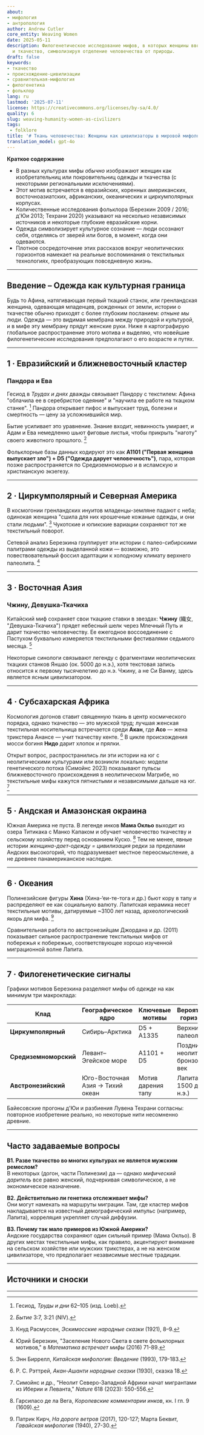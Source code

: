 ```yaml
---
about:
- мифология
- антропология
author: Andrew Cutler
core_entity: Weaving Women
date: 2025-05-11
description: Филогенетическое исследование мифов, в которых женщины вводят одежду
  и ткачество, символизируя отделение человечества от природы.
draft: false
keywords:
- ткачество
- происхождение-цивилизации
- сравнительная-мифология
- филогенетика
- фольклор
lang: ru
lastmod: '2025-07-11'
license: https://creativecommons.org/licenses/by-sa/4.0/
quality: 6
slug: weaving-humanity-women-as-civilizers
tags:
 - folklore
title: '# Ткань человечества: Женщины как цивилизаторы в мировой мифологии'
translation_model: gpt-4o
---
```


**Краткое содержание**

- В разных культурах мифы *обычно* изображают женщин как изобретательниц или покровительниц одежды и ткачества (с некоторыми региональными исключениями).
- Этот мотив встречается в евразийских, коренных американских, восточноазиатских, африканских, океанических и циркумполярных корпусах.
- Количественные исследования фольклора (Березкин 2009 / 2016; д'Юи 2013; Техрани 2020) указывают на несколько независимых источников и некоторые глубокие евразийские корни.
- Одежда символизирует культурное сознание — люди осознают себя, отделяясь от зверей или богов, в момент, когда они одеваются.
- Плотное сосредоточение этих рассказов вокруг неолитических горизонтов намекает на реальные воспоминания о текстильных технологиях, преобразующих повседневную жизнь.

---

## Введение – Одежда как культурная граница

Будь то Афина, натягивающая первый ткацкий станок, или гренландская женщина, одевающая младенцев, рожденных от земли, истории о ткачестве обычно приходят с более глубоким посланием: *отныне мы люди*. Одежда — это видимая мембрана между природой и культурой, и в мифе эту мембрану прядут женские руки. Ниже я картографирую глобальное распространение этого мотива и выделяю, что новейшие филогенетические исследования предполагают о его возрасте и путях.

---

## 1 · Евразийский и ближневосточный кластер

### Пандора и Ева

Гесиод в *Трудах и днях* дважды связывает Пандору с текстилем: Афина "облачила ее в серебристое одеяние" и "научила ее работе на ткацком станке". [^1] Пандора открывает пифос и выпускает труд, болезни и смертность — цену за усложнившийся мир.

Бытие усиливает это уравнение. Знание входит, невинность умирает, и Адам и Ева немедленно шьют фиговые листья, чтобы прикрыть "наготу" своего животного прошлого. [^2]

Фольклорные базы данных кодируют это как **A1101 ("Первая женщина выпускает зло") + D5 ("Одежда дарует человечность")**, пара, которая позже распространяется по Средиземноморью и в исламскую и христианскую экзегезу.

---

## 2 · Циркумполярный и Северная Америка

В космогонии гренландских инуитов младенцы-земляне падают с неба; одинокая женщина "сшила для них крошечные кожаные одежды, и они стали людьми". [^3] Чукотские и юпикские вариации сохраняют тот же текстильный поворот.

Сетевой анализ Березкина группирует эти истории с палео-сибирскими палитрами одежды из выделанной кожи — возможно, это повествовательный фоссил адаптации к холодному климату верхнего палеолита. [^4]

---

## 3 · Восточная Азия

### Чжину, Девушка-Ткачиха

Китайский миф сохраняет свои ткацкие ставки в звездах: **Чжину** (織女, "Девушка-Ткачиха") прядет небесный шелк через Млечный Путь и дарит ткачество человечеству. Ее ежегодное воссоединение с Пастухом буквально измеряется текстильными фестивалями седьмого месяца. [^5]

Некоторые синологи связывают легенду с фрагментами неолитических ткацких станков Яншао (ок. 5000 до н.э.), хотя текстовая запись относится к первому тысячелетию до н.э. Чжину, а не Си Ванму, здесь является ясным цивилизатором.

---

## 4 · Субсахарская Африка

Космология догонов ставит священную ткань в центр космического порядка, однако ткачество — это мужской труд; лучшая женская текстильная носительница встречается среди **Акан**, где **Асо** — жена трикстера Анансе — учит ткачеству кенте. [^6] В цикле происхождения мосси богиня **Нидо** дарит хлопок и прялки.

Открыт вопрос, распространились ли эти истории на юг с неолитическими культурами или возникли локально: модели генетического потока (Симойнс 2023) показывают пульсы ближневосточного происхождения в неолитическом Магрибе, но текстильные мифы кажутся пятнистыми и независимыми дальше на юг. [^7]

---

## 5 · Андская и Амазонская окраина

Южная Америка не пуста. В легенде инков **Мама Окльо** выходит из озера Титикака с Манко Капаком и обучает человечество ткачеству и сельскому хозяйству перед основанием Куско. [^8] Тем не менее, явные истории *женщина-дает-одежду = цивилизация* редки за пределами Андских высокогорий, что подразумевает местное переосмысление, а не древнее панамериканское наследие.

---

## 6 · Океания

Полинезийские фигуры **Хина** (Хина-‘еи-те-тога и др.) бьют кору в тапу и распределяют ее как социальную валюту. Лапитская керамика несет текстильные мотивы, датируемые ~3100 лет назад, археологический якорь для мифа. [^9]

Сравнительная работа по австронезийцам Джордана и др. (2011) показывает сильное распространение текстильных мифов от побережья к побережью, соответствующее хорошо изученной миграционной волне Лапита.

---

## 7 · Филогенетические сигналы

Графики мотивов Березкина разделяют мифы об *одежде* на как минимум три макроклада:

| Клад | Географическое ядро | Ключевые мотивы | Вероятный горизонт |
|------|---------------------|-----------------|--------------------|
| **Циркумполярный** | Сибирь–Арктика | D5 + A1335 | Верхний палеолит |
| **Средиземноморский** | Левант–Эгейское море | A1101 + D5 | Поздний неолит / бронзовый век |
| **Австронезийский** | Юго-Восточная Азия → Тихий океан | Мотив дарения тапу | Лапита (ок. 1500 до н.э.) |

Байесовские прогоны д'Юи и разбиения Лувена Техрани согласны: повторное изобретение реально, но некоторые нити несомненно древние.

---

## Часто задаваемые вопросы

**В1. Разве ткачество во многих культурах не является мужским ремеслом?**  
В некоторых (догон, части Полинезии) да — однако *мифический даритель* все равно женский, подчеркивая символическое, а не экономическое назначение.

**В2. Действительно ли генетика отслеживает мифы?**  
Они могут намекать на маршруты миграции. Там, где кластер мифов накладывается на известный демографический импульс (например, Лапита), корреляция укрепляет случай диффузии.

**В3. Почему так мало примеров из Южной Америки?**  
Андские государства сохраняют один сильный пример (Мама Окльо). В других местах текстильные мифы, как правило, акцентируют внимание на сельском хозяйстве или мужских трикстерах, а не на женском цивилизаторе, что предполагает независимые местные традиции.

---

## Источники и сноски

[^1]: Гесиод, *Труды и дни* 62–105 (изд. Loeb).
[^2]: *Бытие* 3:7, 3:21 (NIV).
[^3]: Кнуд Расмуссен, *Эскимосские народные сказки* (1921), 8–9.
[^4]: Юрий Березкин, "Заселение Нового Света в свете фольклорных мотивов," в *Математика встречает мифы* (2016) 71-89.
[^5]: Энн Биррелл, *Китайская мифология: Введение* (1993), 179-183.
[^6]: Р. С. Рэттрей, *Акан-Ашанти народные сказки* (1930), сказка 18.
[^7]: Симойнс и др., "Неолит Северо-Западной Африки начат мигрантами из Иберии и Леванта," *Nature* 618 (2023): 550-556.
[^8]: Гарсиласо де ла Вега, *Королевские комментарии инков*, кн. I гл. 9 (1609).
[^9]: Патрик Кирч, *На дороге ветров* (2017), 120-127; Марта Беквит, *Гавайская мифология* (1940), 27-30.

---